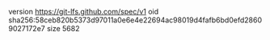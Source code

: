 version https://git-lfs.github.com/spec/v1
oid sha256:58ceb820b5373d97011a0e6e4e22694ac98019d4fafb6bd0efd28609027172e7
size 5682
